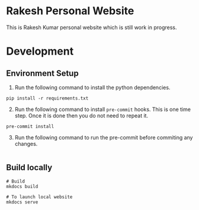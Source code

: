 # Rakesh Personal Website
This is Rakesh Kumar personal website which is still work in progress.


# Development

## Environment Setup
1. Run the following command to install the python dependencies.
```shell
pip install -r requirements.txt
```
2. Run the following command to install `pre-commit` hooks. This is one time step. Once it is done then you do not need to repeat it.
```shell
pre-commit install
```

3. Run the following command to run the pre-commit before commiting any changes.
```shell

```

## Build locally
```shell
# Build
mkdocs build

# To launch local website
mkdocs serve
```
